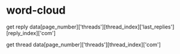 # word-cloud

get reply data[page_number]['threads'][thread_index]['last_replies'][reply_index]['com']

get thread data[page_number]['threads'][thread_index]['com']